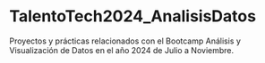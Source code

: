 # TalentoTech2024_AnalisisDatos
Proyectos y prácticas relacionados con el Bootcamp Análisis y Visualización de Datos en el año 2024 de Julio a Noviembre.
